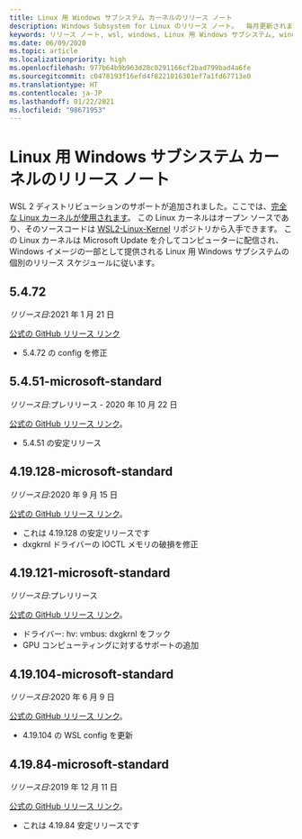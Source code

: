 ```yaml
---
title: Linux 用 Windows サブシステム カーネルのリリース ノート
description: Windows Subsystem for Linux のリリース ノート。  毎月更新されます。
keywords: リリース ノート, wsl, windows, Linux 用 Windows サブシステム, windowssubsystem, ubuntu, カーネル
ms.date: 06/09/2020
ms.topic: article
ms.localizationpriority: high
ms.openlocfilehash: 977b64b9b963d28c0291166cf2bad799bad4a6fe
ms.sourcegitcommit: c0478193f16efd4f8221016301ef7a1fd67713e0
ms.translationtype: HT
ms.contentlocale: ja-JP
ms.lasthandoff: 01/22/2021
ms.locfileid: "98671953"
---
```

# <a name="release-notes-for-windows-subsystem-for-linux-kernel"></a>Linux 用 Windows サブシステム カーネルのリリース ノート

WSL 2 ディストリビューションのサポートが追加されました。ここでは、[完全な Linux カーネルが使用されます](https://devblogs.microsoft.com/commandline/shipping-a-linux-kernel-with-windows/)。 この Linux カーネルはオープン ソースであり、そのソースコードは [WSL2-Linux-Kernel](https://github.com/microsoft/WSL2-Linux-Kernel) リポジトリから入手できます。 この Linux カーネルは Microsoft Update を介してコンピューターに配信され、Windows イメージの一部として提供される Linux 用 Windows サブシステムの個別のリリース スケジュールに従います。

## <a name="5472"></a>5.4.72
*リリース日*:2021 年 1 月 21 日

[公式の GitHub リリース リンク](https://github.com/microsoft/WSL2-Linux-Kernel/releases/tag/linux-msft-5.4.72)

* 5\.4.72 の config を修正

## <a name="5451-microsoft-standard"></a>5.4.51-microsoft-standard
*リリース日*:プレリリース - 2020 年 10 月 22 日

[公式の GitHub リリース リンク](https://github.com/microsoft/WSL2-Linux-Kernel/releases/tag/linux-msft-5.4.51)。

* 5\.4.51 の安定リリース

## <a name="419128-microsoft-standard"></a>4.19.128-microsoft-standard
*リリース日*:2020 年 9 月 15 日

[公式の GitHub リリース リンク](https://github.com/microsoft/WSL2-Linux-Kernel/releases/tag/4.19.128-microsoft-standard)。

* これは 4.19.128 の安定リリースです
* dxgkrnl ドライバーの IOCTL メモリの破損を修正

## <a name="419121-microsoft-standard"></a>4.19.121-microsoft-standard
*リリース日*:プレリリース

[公式の GitHub リリース リンク](https://github.com/microsoft/WSL2-Linux-Kernel/releases/tag/4.19.121-microsoft-standard)。

* ドライバー: hv: vmbus: dxgkrnl をフック
* GPU コンピューティングに対するサポートの追加

## <a name="419104-microsoft-standard"></a>4.19.104-microsoft-standard
*リリース日*:2020 年 6 月 9 日

[公式の GitHub リリース リンク](https://github.com/microsoft/WSL2-Linux-Kernel/releases/tag/4.19.104-microsoft-standard)。

* 4\.19.104 の WSL config を更新

## <a name="41984-microsoft-standard"></a>4.19.84-microsoft-standard
*リリース日*:2019 年 12 月 11 日

[公式の GitHub リリース リンク](https://github.com/microsoft/WSL2-Linux-Kernel/releases/tag/4.19.84-microsoft-standard)。

* これは 4.19.84 安定リリースです

